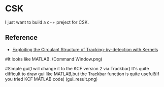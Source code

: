 # CSK
I just want to build a c++ preject for CSK.

Reference
----------
* [Exploiting the Circulant Structure of Tracking-by-detection with Kernels](http://www.robots.ox.ac.uk/~joao/circulant/)

#It looks like MATLAB.
(Command Window.png)

#Simple gui(I will change it to the KCF version 2 via Trackbar)
It's quite difficult to draw gui like MATLAB,but the Trackbar function is quite useful!(if you tried KCF MATLAB code)
(gui_result.png)
